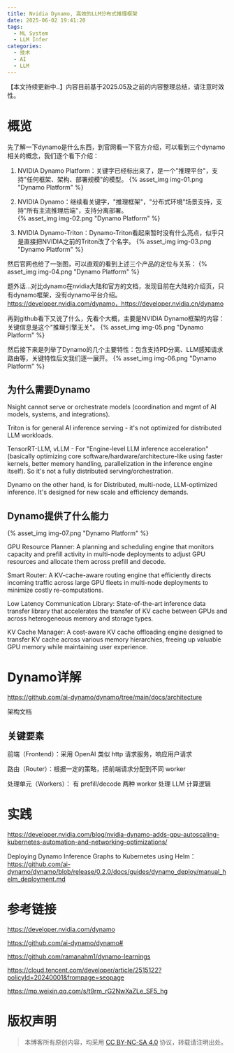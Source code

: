 ```yaml
---
title: Nvidia Dynamo, 高效的LLM分布式推理框架
date: 2025-06-02 19:41:20
tags:
  - ML System
  - LLM Infer
categories:
  - 技术
  - AI
  - LLM
---
```


【本文持续更新中..】内容目前基于2025.05及之前的内容整理总结，请注意时效性。

# 概览

先了解一下dynamo是什么东西，到官网看一下官方介绍，可以看到三个dynamo相关的概念，我们逐个看下介绍：


1. NVIDIA Dynamo Platform：关键字已经标出来了，是一个"推理平台"，支持"任何框架、架构、部署规模"的模型。
{% asset_img img-01.png "Dynamo Platform" %}


2. NVIDIA Dynamo：继续看关键字，"推理框架"，"分布式环境"场景支持，支持"所有主流推理后端"，支持分离部署。  
{% asset_img img-02.png "Dynamo Platform" %}


3. NVIDIA Dynamo-Triton：Dynamo-Triton看起来暂时没有什么亮点，似乎只是直接把NVIDIA之前的Triton改了个名字。 
{% asset_img img-03.png "Dynamo Platform" %}


然后官网也给了一张图，可以直观的看到上述三个产品的定位与关系：
{% asset_img img-04.png "Dynamo Platform" %}


题外话…对比dynamo在nvidia大陆和官方的文档，发现目前在大陆的介绍页，只有dynamo框架，没有dynamo平台介绍。
https://developer.nvidia.com/dynamo，https://developer.nvidia.cn/dynamo

再到github看下又说了什么，先看个大概，主要是NVIDIA Dynamo框架的内容：关键信息是这个"推理引擎无关"。
{% asset_img img-05.png "Dynamo Platform" %}
 

然后接下来是列举了Dynamo的几个主要特性：包含支持PD分离、LLM感知请求路由等，关键特性后文我们逐一展开。
{% asset_img img-06.png "Dynamo Platform" %}
 

## 为什么需要Dynamo

Nsight cannot serve or orchestrate models (coordination and mgmt of AI models, systems, and integrations).

Triton is for general AI inference serving - it's not optimized for distributed LLM workloads.

TensorRT-LLM, vLLM - For "Engine-level LLM inference acceleration" (basically optimizing core software/hardware/architecture-like using faster kernels, better memory handling, parallelization in the inference engine itself). So it's not a fully distributed serving/orchestration.

Dynamo on the other hand, is for Distributed, multi-node, LLM-optimized inference. It's designed for new scale and efficiency demands.

## Dynamo提供了什么能力

{% asset_img img-07.png "Dynamo Platform" %}

GPU Resource Planner: A planning and scheduling engine that monitors capacity and prefill activity in multi-node deployments to adjust GPU resources and allocate them across prefill and decode.

Smart Router: A KV-cache-aware routing engine that efficiently directs incoming traffic across large GPU fleets in multi-node deployments to minimize costly re-computations.

Low Latency Communication Library: State-of-the-art inference data transfer library that accelerates the transfer of KV cache between GPUs and across heterogeneous memory and storage types.

KV Cache Manager: A cost-aware KV cache offloading engine designed to transfer KV cache across various memory hierarchies, freeing up valuable GPU memory while maintaining user experience.

# Dynamo详解

https://github.com/ai-dynamo/dynamo/tree/main/docs/architecture

架构文档

## 关键要素


前端（Frontend）：采用 OpenAI 类似 http 请求服务，响应用户请求

路由（Router）：根据一定的策略，把前端请求分配到不同 worker

处理单元（Workers）： 有 prefill/decode 两种 worker 处理 LLM 计算逻辑


# 实践

https://developer.nvidia.com/blog/nvidia-dynamo-adds-gpu-autoscaling-kubernetes-automation-and-networking-optimizations/

Deploying Dynamo Inference Graphs to Kubernetes using Helm：https://github.com/ai-dynamo/dynamo/blob/release/0.2.0/docs/guides/dynamo_deploy/manual_helm_deployment.md

# 参考链接

https://developer.nvidia.com/dynamo

https://github.com/ai-dynamo/dynamo#

https://github.com/ramanahm1/dynamo-learnings

https://cloud.tencent.com/developer/article/2515122?policyId=20240001&frompage=seopage

https://mp.weixin.qq.com/s/t9rm_rG2NwXaZLe_SF5_hg


# 版权声明

> 本博客所有原创内容，均采用 [CC BY-NC-SA 4.0](https://creativecommons.org/licenses/by-nc-sa/4.0/deed.zh) 协议，转载请注明出处。
